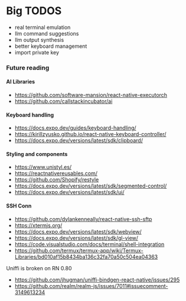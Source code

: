 # Big TODOS

- real terminal emulation
- llm command suggestions
- llm output synthesis
- better keyboard management
- import private key

### Future reading

#### AI Libraries

- https://github.com/software-mansion/react-native-executorch
- https://github.com/callstackincubator/ai

#### Keyboard handling

- https://docs.expo.dev/guides/keyboard-handling/
- https://kirillzyusko.github.io/react-native-keyboard-controller/
- https://docs.expo.dev/versions/latest/sdk/clipboard/

#### Styling and components

- https://www.unistyl.es/
- https://reactnativereusables.com/
- https://github.com/Shopify/restyle
- https://docs.expo.dev/versions/latest/sdk/segmented-control/
- https://docs.expo.dev/versions/latest/sdk/ui/

#### SSH Conn

- https://github.com/dylankenneally/react-native-ssh-sftp
- https://xtermjs.org/
- https://docs.expo.dev/versions/latest/sdk/webview/
- https://docs.expo.dev/versions/latest/sdk/gl-view/
- https://code.visualstudio.com/docs/terminal/shell-integration
- https://github.com/termux/termux-app/wiki/Termux-Libraries/bd010af15b8434ba136c32fa70a50c504ea04363

Uniffi is broken on RN 0.80

- https://github.com/jhugman/uniffi-bindgen-react-native/issues/295
- https://github.com/realm/realm-js/issues/7011#issuecomment-3149613234
